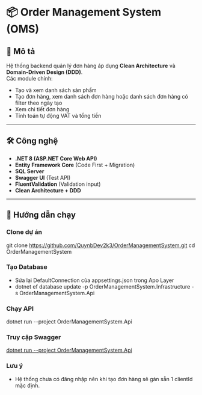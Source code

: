 # 📦 Order Management System (OMS)

## 📌 Mô tả
Hệ thống backend quản lý đơn hàng áp dụng **Clean Architecture** và **Domain-Driven Design (DDD)**.  
Các module chính:
- Tạo và xem danh sách sản phẩm
- Tạo đơn hàng, xem danh sách đơn hàng hoặc danh sách đơn hàng có filter theo ngày tạo
- Xem chi tiết đơn hàng 
- Tính toán tự động VAT và tổng tiền

---

## 🛠️ Công nghệ
- **.NET 8 (ASP.NET Core Web API)**
- **Entity Framework Core** (Code First + Migration)
- **SQL Server**
- **Swagger UI** (Test API)
- **FluentValidation** (Validation input)
- **Clean Architecture + DDD**

---

## 🚀 Hướng dẫn chạy

### **Clone dự án**
git clone https://github.com/QuynbDev2k3/OrderManagementSystem.git
cd OrderManagementSystem

### **Tạo Database**
- Sửa lại DefaultConnection của appsettings.json trong Apo Layer
- dotnet ef database update -p OrderManagementSystem.Infrastructure -s OrderManagementSystem.Api

 ### **Chạy API**
dotnet run --project OrderManagementSystem.Api

 ### **Truy cập Swagger**
[dotnet run --project OrderManagementSystem.Api](https://localhost:7154/swagger)

 ### **Lưu ý**
- Hệ thống chưa có đăng nhập nên khi tạo đơn hàng sẽ gán sẵn 1 clientId mặc định.

#
